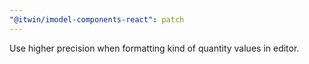 ```yaml
---
"@itwin/imodel-components-react": patch
---
```


Use higher precision when formatting kind of quantity values in editor.
